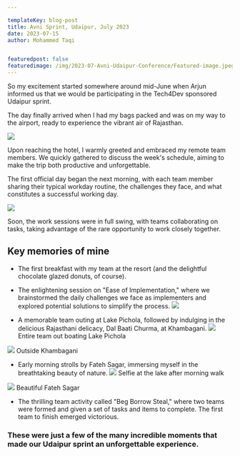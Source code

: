 ```yaml
---

templateKey: blog-post
title: Avni Sprint, Udaipur, July 2023
date: 2023-07-15
author: Mohammed Taqi


featuredpost: false
featuredimage: /img/2023-07-Avni-Udaipur-Conference/Featured-image.jpeg
---
```


So my excitement started somewhere around mid-June when Arjun informed us that we would be participating in the Tech4Dev sponsored Udaipur sprint.

The day finally arrived when I had my bags packed and was on my way to the airport, ready to experience the vibrant air of Rajasthan.

![](/img/2023-07-Avni-Udaipur-Conference/Airport.jpeg)

Upon reaching the hotel, I warmly greeted and embraced my remote team members. We quickly gathered to discuss the week's schedule, aiming to make the trip both productive and unforgettable.

The first official day began the next morning, with each team member sharing their typical workday routine, the challenges they face, and what constitutes a successful working day.

![](/img/2023-07-Avni-Udaipur-Conference/my-day.jpeg)

Soon, the work sessions were in full swing, with teams collaborating on tasks, taking advantage of the rare opportunity to work closely together.

## Key memories of mine

- The first breakfast with my team at the resort (and the delightful chocolate glazed donuts, of course).

- The enlightening session on "Ease of Implementation," where we brainstormed the daily challenges we face as implementers and explored potential solutions to simplify the process.
![](/img/2023-07-Avni-Udaipur-Conference/ease-of-impl.jpeg)

- A memorable team outing at Lake Pichola, followed by indulging in the delicious Rajasthani delicacy, Dal Baati Churma, at Khambagani.
![](/img/2023-07-Avni-Udaipur-Conference/pichola.jpeg)
Entire team out boating Lake Pichola

![](/img/2023-07-Avni-Udaipur-Conference/Khambagani.jpeg)
Outside Khambagani

- Early morning strolls by Fateh Sagar, immersing myself in the breathtaking beauty of nature.
![](/img/2023-07-Avni-Udaipur-Conference/Fateh-Sagar.jpeg)
Selfie at the lake after morning walk

![](/img/2023-07-Avni-Udaipur-Conference/Fateh-Sagar-2.jpeg)
Beautiful Fateh Sagar

- The thrilling team activity called "Beg Borrow Steal," where two teams were formed and given a set of tasks and items to complete. The first team to finish emerged victorious.

### These were just a few of the many incredible moments that made our Udaipur sprint an unforgettable experience.